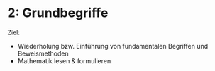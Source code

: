 # 2: Grundbegriffe
Ziel: 
- Wiederholung bzw. Einführung von fundamentalen Begriffen und Beweismethoden
- Mathematik lesen & formulieren